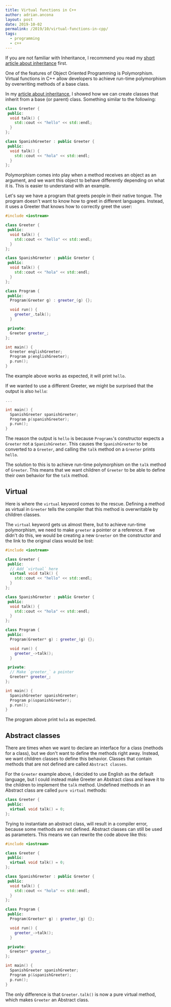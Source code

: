 ```yaml
---
title: Virtual functions in C++
author: adrian.ancona
layout: post
date: 2019-10-02
permalink: /2019/10/virtual-functions-in-cpp/
tags:
  - programming
  - c++
---
```


If you are not familiar with Inheritance, I recommend you read my [short article about inheritance](/2019/09/inheritance-in-cpp/) first.

One of the features of Object Oriented Programming is Polymorphism. Virtual functions in C++ allow developers to achieve run-time polymorphism by overwriting methods of a base class.

In my [article about inheritance](/2019/09/inheritance-in-cpp/), I showed how we can create classes that inherit from a base (or parent) class. Something similar to the following:

```cpp
class Greeter {
 public:
  void talk() {
    std::cout << "hello" << std::endl;
  }
};

class SpanishGreeter : public Greeter {
 public:
  void talk() {
    std::cout << "hola" << std::endl;
  }
};
```

<!--more-->

Polymorphism comes into play when a method receives an object as an argument, and we want this object to behave differently depending on what it is. This is easier to understand with an example.

Let's say we have a program that greets people in their native tongue. The program doesn't want to know how to greet in different languages. Instead, it uses a Greeter that knows how to correctly greet the user:

```cpp
#include <iostream>

class Greeter {
 public:
  void talk() {
    std::cout << "hello" << std::endl;
  }
};

class SpanishGreeter : public Greeter {
 public:
  void talk() {
    std::cout << "hola" << std::endl;
  }
};

class Program {
 public:
  Program(Greeter g) : greeter_(g) {};

  void run() {
    greeter_.talk();
  }

 private:
  Greeter greeter_;
};

int main() {
  Greeter englishGreeter;
  Program p(englishGreeter);
  p.run();
}
```

The example above works as expected, it will print `hello`.

If we wanted to use a different Greeter, we might be surprised that the output is also `hello`:

```cpp
...

int main() {
  SpanishGreeter spanishGreeter;
  Program p(spanishGreeter);
  p.run();
}
```

The reason the output is `hello` is because `Programs`'s constructor expects a `Greeter` not a `SpanishGreeter`. This causes the `SpanishGreeter` to be converted to a `Greeter`, and calling the `talk` method on a `Greeter` prints `hello`.

The solution to this is to achieve run-time polymorphism on the `talk` method of `Greeter`. This means that we want children of `Greeter` to be able to define their own behavior for the `talk` method.

## Virtual

Here is where the `virtual` keyword comes to the rescue. Defining a method as virtual in `Greeter` tells the compiler that this method is overwritable by children classes.

The `virtual` keyword gets us almost there, but to achieve run-time polymorphism, we need to make `greeter` a pointer or a reference. If we didn't do this, we would be creating a new `Greeter` on the constructor and the link to the original class would be lost:

```cpp
#include <iostream>

class Greeter {
 public:
  // Add `virtual` here
  virtual void talk() {
    std::cout << "hello" << std::endl;
  }
};

class SpanishGreeter : public Greeter {
 public:
  void talk() {
    std::cout << "hola" << std::endl;
  }
};

class Program {
 public:
  Program(Greeter* g) : greeter_(g) {};

  void run() {
    greeter_->talk();
  }

 private:
  // Make `greeter_` a pointer
  Greeter* greeter_;
};

int main() {
  SpanishGreeter spanishGreeter;
  Program p(&spanishGreeter);
  p.run();
}
```

The program above print `hola` as expected.

## Abstract classes

There are times when we want to declare an interface for a class (methods for a class), but we don't want to define the methods right away. Instead, we want children classes to define this behavior. Classes that contain methods that are not defined are called `Abstract classes`.

For the `Greeter` example above, I decided to use English as the default language, but I could instead make Greeter an Abstract class and leave it to the children to implement the `talk` method. Undefined methods in an Abstract class are called `pure virtual` methods:

```cpp
class Greeter {
 public:
  virtual void talk() = 0;
};
```

Trying to instantiate an abstract class, will result in a compiler error, because some methods are not defined. Abstract classes can still be used as parameters. This means we can rewrite the code above like this:

```cpp
#include <iostream>

class Greeter {
 public:
  virtual void talk() = 0;
};

class SpanishGreeter : public Greeter {
 public:
  void talk() {
    std::cout << "hola" << std::endl;
  }
};

class Program {
 public:
  Program(Greeter* g) : greeter_(g) {};

  void run() {
    greeter_->talk();
  }

 private:
  Greeter* greeter_;
};

int main() {
  SpanishGreeter spanishGreeter;
  Program p(&spanishGreeter);
  p.run();
}
```

The only difference is that `Greeter.talk()` is now a pure virtual method, which makes `Greeter` an Abstract class.
